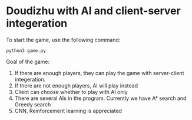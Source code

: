# Doudizhu with AI and client-server integeration

To start the game, use the following command:

```
python3 game.py
```


Goal of the game:
1. If there are enough players, they can play the game with server-client integeration.
2. If there are not enough players, AI will play instead
3. Client can choose whether to play with AI only
4. There are several AIs in the program. Currently we have A* search and Greedy search
5. CNN, Reinforcement learning is appreciated